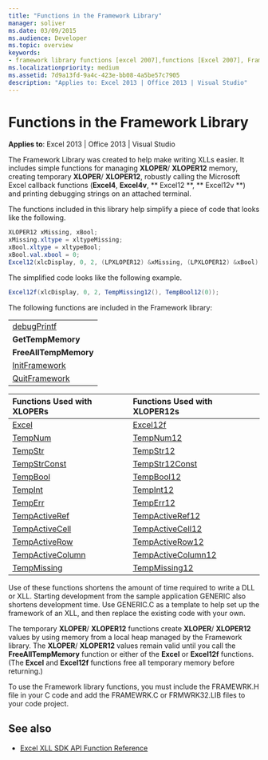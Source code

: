 ```yaml
---
title: "Functions in the Framework Library"
manager: soliver
ms.date: 03/09/2015
ms.audience: Developer
ms.topic: overview
keywords:
- framework library functions [excel 2007],functions [Excel 2007], Framework library
ms.localizationpriority: medium
ms.assetid: 7d9a13fd-9a4c-423e-bb08-4a5be57c7905
description: "Applies to: Excel 2013 | Office 2013 | Visual Studio"
---
```


# Functions in the Framework Library

**Applies to**: Excel 2013 | Office 2013 | Visual Studio 
  
The Framework Library was created to help make writing XLLs easier. It includes simple functions for managing **XLOPER**/ **XLOPER12** memory, creating temporary **XLOPER**/ **XLOPER12**, robustly calling the Microsoft Excel callback functions (**Excel4**, **Excel4v**, ** Excel12 **, ** Excel12v **) and printing debugging strings on an attached terminal.
  
The functions included in this library help simplify a piece of code that looks like the following.
  
```cs
XLOPER12 xMissing, xBool;
xMissing.xltype = xltypeMissing;
xBool.xltype = xltypeBool;
xBool.val.xbool = 0;
Excel12(xlcDisplay, 0, 2, (LPXLOPER12) &xMissing, (LPXLOPER12) &xBool);
```

The simplified code looks like the following example.
  
```cs
Excel12f(xlcDisplay, 0, 2, TempMissing12(), TempBool12(0));
```

The following functions are included in the Framework library:
  
||
|:-----|
|[debugPrintf](debugprintf.md) <br/> |
|**GetTempMemory** <br/> |
|**FreeAllTempMemory** <br/> |
|[InitFramework](initframework.md) <br/> |
|[QuitFramework](quitframework.md) <br/> |
   
|**Functions Used with XLOPERs**|**Functions Used with XLOPER12s**|
|:-----|:-----|
|[Excel](excel-excel12f.md) <br/> |[Excel12f](excel-excel12f.md) <br/> |
|[TempNum](tempnum-tempnum12.md) <br/> |[TempNum12](tempnum-tempnum12.md) <br/> |
|[TempStr](tempstr.md) <br/> |[TempStr12](tempstrconst-tempstr12.md) <br/> |
|[TempStrConst](tempstrconst-tempstr12.md) <br/> |[TempStr12Const](tempstrconst-tempstr12.md) <br/> |
|[TempBool](tempbool-tempbool12.md) <br/> |[TempBool12](tempbool-tempbool12.md) <br/> |
|[TempInt](tempint-tempint12.md) <br/> |[TempInt12](tempint-tempint12.md) <br/> |
|[TempErr](temperr-temperr12.md) <br/> |[TempErr12](temperr-temperr12.md) <br/> |
|[TempActiveRef](tempactiveref-tempactiveref12.md) <br/> |[TempActiveRef12](tempactiveref-tempactiveref12.md) <br/> |
|[TempActiveCell](tempactivecell-tempactivecell12.md) <br/> |[TempActiveCell12](tempactivecell-tempactivecell12.md) <br/> |
|[TempActiveRow](tempactiverow-tempactiverow12.md) <br/> |[TempActiveRow12](tempactiverow-tempactiverow12.md) <br/> |
|[TempActiveColumn](tempactivecolumn-tempactivecolumn12.md) <br/> |[TempActiveColumn12](tempactivecolumn-tempactivecolumn12.md) <br/> |
|[TempMissing](tempmissing-tempmissing12.md) <br/> |[TempMissing12](tempmissing-tempmissing12.md) <br/> |
   
Use of these functions shortens the amount of time required to write a DLL or XLL. Starting development from the sample application GENERIC also shortens development time. Use GENERIC.C as a template to help set up the framework of an XLL, and then replace the existing code with your own.
  
The temporary **XLOPER**/ **XLOPER12** functions create **XLOPER**/ **XLOPER12** values by using memory from a local heap managed by the Framework library. The **XLOPER**/ **XLOPER12** values remain valid until you call the **FreeAllTempMemory** function or either of the **Excel** or **Excel12f** functions. (The **Excel** and **Excel12f** functions free all temporary memory before returning.) 
  
To use the Framework library functions, you must include the FRAMEWRK.H file in your C code and add the FRAMEWRK.C or FRMWRK32.LIB files to your code project.
  
## See also

- [Excel XLL SDK API Function Reference](excel-xll-sdk-api-function-reference.md)

